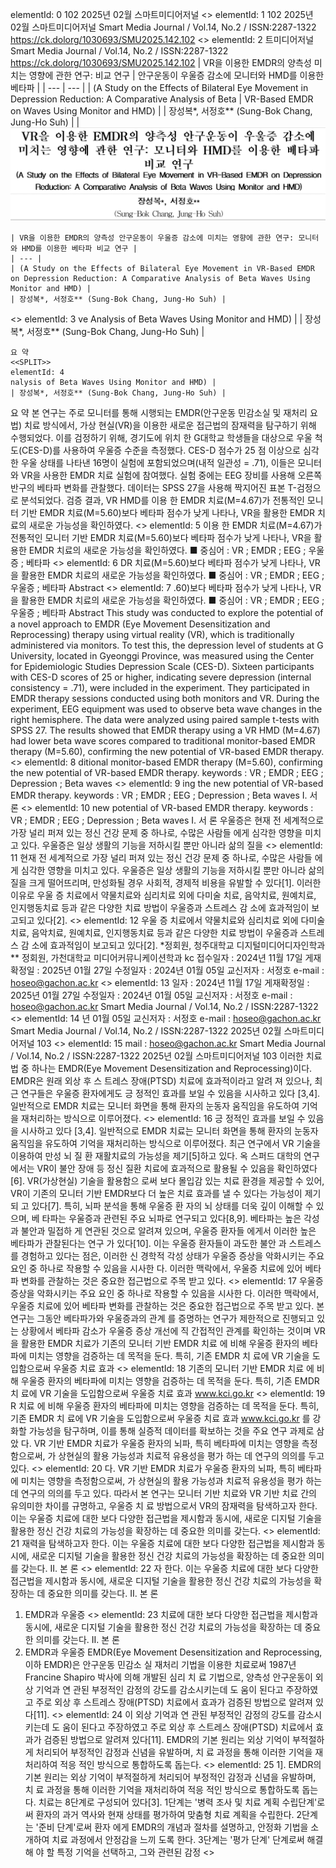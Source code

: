 elementId: 0
102 2025년 02월 스마트미디어저널
<<SPLIT>>
elementId: 1
102 2025년 02월 스마트미디어저널
Smart Media Journal / Vol.14, No.2 / ISSN:2287-1322
https://ck.dolorg/1030693/SMU2025.142.102
<<SPLIT>>
elementId: 2
트미디어저널
Smart Media Journal / Vol.14, No.2 / ISSN:2287-1322
https://ck.dolorg/1030693/SMU2025.142.102
| VR을 이용한 EMDR의 양측성 미치는 영향에 관한 연구: 비교 연구 | 안구운동이 우울증 감소에 모니터와 HMD를 이용한 베타파 |
| --- | --- |
| (A Study on the Effects of Bilateral Eye Movement in Depression Reduction: A Comparative Analysis of Beta | VR-Based EMDR on Waves Using Monitor and HMD) |
| 장성복*, 서정호** (Sung-Bok Chang, Jung-Ho Suh) |  |
![id_2](./Items/2_page_1_table_1.png)

```
| VR을 이용한 EMDR의 양측성 안구운동이 우울증 감소에 미치는 영향에 관한 연구: 모니터와 HMD를 이용한 베타파 비교 연구 |
| --- |
| (A Study on the Effects of Bilateral Eye Movement in VR-Based EMDR on Depression Reduction: A Comparative Analysis of Beta Waves Using Monitor and HMD) |
| 장성복*, 서정호** (Sung-Bok Chang, Jung-Ho Suh) |
```
<<SPLIT>>
elementId: 3
ve Analysis of Beta Waves Using Monitor and HMD) |
| 장성복*, 서정호** (Sung-Bok Chang, Jung-Ho Suh) |
```
요 약
<<SPLIT>>
elementId: 4
nalysis of Beta Waves Using Monitor and HMD) |
| 장성복*, 서정호** (Sung-Bok Chang, Jung-Ho Suh) |
```
요 약
본 연구는 주로 모니터를 통해 시행되는 EMDR(안구운동 민감소실 및 재처리 요법) 치료 방식에서, 가상
현실(VR)을 이용한 새로운 접근법의 잠재력을 탐구하기 위해 수행되었다. 이를 검정하기 위해, 경기도에 위치
한 G대학교 학생들을 대상으로 우울 척도(CES-D)를 사용하여 우울증 수준을 측정했다. CES-D 점수가 25
점 이상으로 심각한 우울 상태를 나타낸 16명이 실험에 포함되었으며(내적 일관성 = .71), 이들은 모니터와
VR을 사용한 EMDR 치료 실험에 참여했다. 실험 중에는 EEG 장비를 사용해 오른쪽 반구의 베타파 변화를
관찰했다. 데이터는 SPSS 27을 사용해 짝지어진 표본 T-검정으로 분석되었다. 검증 결과, VR HMD를 이용
한 EMDR 치료(M=4.67)가 전통적인 모니터 기반 EMDR 치료(M=5.60)보다 베타파 점수가 낮게 나타나,
VR을 활용한 EMDR 치료의 새로운 가능성을 확인하였다.
<<SPLIT>>
elementId: 5
이용
한 EMDR 치료(M=4.67)가 전통적인 모니터 기반 EMDR 치료(M=5.60)보다 베타파 점수가 낮게 나타나,
VR을 활용한 EMDR 치료의 새로운 가능성을 확인하였다.
■ 중심어 : VR ; EMDR ; EEG ; 우울증 ; 베타파
<<SPLIT>>
elementId: 6
DR 치료(M=5.60)보다 베타파 점수가 낮게 나타나,
VR을 활용한 EMDR 치료의 새로운 가능성을 확인하였다.
■ 중심어 : VR ; EMDR ; EEG ; 우울증 ; 베타파
Abstract
<<SPLIT>>
elementId: 7
.60)보다 베타파 점수가 낮게 나타나,
VR을 활용한 EMDR 치료의 새로운 가능성을 확인하였다.
■ 중심어 : VR ; EMDR ; EEG ; 우울증 ; 베타파
Abstract
This study was conducted to explore the potential of a novel approach to EMDR (Eye
Movement Desensitization and Reprocessing) therapy using virtual reality (VR), which is
traditionally administered via monitors. To test this, the depression level of students at G
University, located in Gyeonggi Province, was measured using the Center for Epidemiologic
Studies Depression Scale (CES-D). Sixteen participants with CES-D scores of 25 or higher,
indicating severe depression (internal consistency = .71), were included in the experiment.
They participated in EMDR therapy sessions conducted using both monitors and VR. During
the experiment, EEG equipment was used to observe beta wave changes in the right
hemisphere. The data were analyzed using paired sample t-tests with SPSS 27. The results
showed that EMDR therapy using a VR HMD (M=4.67) had lower beta wave scores compared
to traditional monitor-based EMDR therapy (M=5.60), confirming the new potential of
VR-based EMDR therapy.
<<SPLIT>>
elementId: 8
ditional monitor-based EMDR therapy (M=5.60), confirming the new potential of
VR-based EMDR therapy.
keywords : VR ; EMDR ; EEG ; Depression ; Beta waves
<<SPLIT>>
elementId: 9
ing the new potential of
VR-based EMDR therapy.
keywords : VR ; EMDR ; EEG ; Depression ; Beta waves
I. 서 론
<<SPLIT>>
elementId: 10
 new potential of
VR-based EMDR therapy.
keywords : VR ; EMDR ; EEG ; Depression ; Beta waves
I. 서 론
우울증은 현재 전 세계적으로 가장 널리 퍼져
있는 정신 건강 문제 중 하나로, 수많은 사람들
에게 심각한 영향을 미치고 있다. 우울증은 일상
생활의 기능을 저하시킬 뿐만 아니라 삶의 질을
<<SPLIT>>
elementId: 11
 현재 전 세계적으로 가장 널리 퍼져
있는 정신 건강 문제 중 하나로, 수많은 사람들
에게 심각한 영향을 미치고 있다. 우울증은 일상
생활의 기능을 저하시킬 뿐만 아니라 삶의 질을
크게 떨어뜨리며, 만성화될 경우 사회적, 경제적
비용을 유발할 수 있다[1]. 이러한 이유로 우울
증 치료에서 약물치료와 심리치료 외에 다미술
치료, 음악치료, 원예치료, 인지행동치료 등과
같은 다양한 치료 방법이 우울증과 스트레스 감
소에 효과적임이 보고되고 있다[2].
<<SPLIT>>
elementId: 12
우울
증 치료에서 약물치료와 심리치료 외에 다미술
치료, 음악치료, 원예치료, 인지행동치료 등과
같은 다양한 치료 방법이 우울증과 스트레스 감
소에 효과적임이 보고되고 있다[2].
*정회원, 청주대학교 디지털미디어디자인학과
** 정회원, 가천대학교 미디어커뮤니케이션학과 kc
접수일자 : 2024년 11월 17일 게재확정일 : 2025년 01월 27일
수정일자 : 2024년 01월 05일 교신저자 : 서정호 e-mail : hoseo@gachon.ac.kr
<<SPLIT>>
elementId: 13
일자 : 2024년 11월 17일 게재확정일 : 2025년 01월 27일
수정일자 : 2024년 01월 05일 교신저자 : 서정호 e-mail : hoseo@gachon.ac.kr
Smart Media Journal / Vol.14, No.2 / ISSN:2287-1322
<<SPLIT>>
elementId: 14
년 01월 05일 교신저자 : 서정호 e-mail : hoseo@gachon.ac.kr
Smart Media Journal / Vol.14, No.2 / ISSN:2287-1322
2025년 02월 스마트미디어저널 103
<<SPLIT>>
elementId: 15
mail : hoseo@gachon.ac.kr
Smart Media Journal / Vol.14, No.2 / ISSN:2287-1322
2025년 02월 스마트미디어저널 103
이러한 치료법 중 하나는 EMDR(Eye
Movement Desensitization and
Reprocessing)이다. EMDR은 원래 외상 후 스
트레스 장애(PTSD) 치료에 효과적이라고 알려
져 있으나, 최근 연구들은 우울증 환자에게도 긍
정적인 효과를 보일 수 있음을 시사하고 있다
[3,4]. 일반적으로 EMDR 치료는 모니터 화면을
통해 환자의 눈동자 움직임을 유도하여 기억을
재처리하는 방식으로 이루어졌다.
<<SPLIT>>
elementId: 16
 긍
정적인 효과를 보일 수 있음을 시사하고 있다
[3,4]. 일반적으로 EMDR 치료는 모니터 화면을
통해 환자의 눈동자 움직임을 유도하여 기억을
재처리하는 방식으로 이루어졌다.
최근 연구에서 VR 기술을 이용하여 만성 뇌 질
환 재활치료의 가능성을 제기[5]하고 있다. 옥
스퍼드 대학의 연구에서는 VR이 불안 장애 등
정신 질환 치료에 효과적으로 활용될 수 있음을
확인하였다[6]. VR(가상현실) 기술을 활용함으
로써 보다 몰입감 있는 치료 환경을 제공할 수
있어, VR이 기존의 모니터 기반 EMDR보다 더
높은 치료 효과를 낼 수 있다는 가능성이 제기되
고 있다[7]. 특히, 뇌파 분석을 통해 우울증 환
자의 뇌 상태를 더욱 깊이 이해할 수 있으며, 베
타파는 우울증과 관련된 주요 뇌파로 연구되고
있다[8,9]. 베타파는 높은 각성과 불안과 밀접하
게 연관된 것으로 알려져 있으며, 우울증 환자들
에게서 이러한 높은 베타파가 관찰된다는 연구
가 있다[10]. 이는 우울증 환자들이 과도한 불안
과 스트레스를 경험하고 있다는 점은, 이러한 신
경학적 각성 상태가 우울증 증상을 악화시키는
주요 요인 중 하나로 작용할 수 있음을 시사한
다. 이러한 맥락에서, 우울증 치료에 있어 베타파
변화를 관찰하는 것은 중요한 접근법으로 주목
받고 있다.
<<SPLIT>>
elementId: 17
 우울증 증상을 악화시키는
주요 요인 중 하나로 작용할 수 있음을 시사한
다. 이러한 맥락에서, 우울증 치료에 있어 베타파
변화를 관찰하는 것은 중요한 접근법으로 주목
받고 있다.
본 연구는 그동안 베타파가와 우울증과의 관계
를 증명하는 연구가 제한적으로 진행되고 있는
상황에서 베타파 감소가 우울증 증상 개선에 직
간접적인 관계를 확인하는 것이며 VR을 활용한
EMDR 치료가 기존의 모니터 기반 EMDR 치료
에 비해 우울증 환자의 베타파에 미치는 영향을
검증하는 데 목적을 둔다. 특히, 기존 EMDR 치
료에 VR 기술을 도입함으로써 우울증 치료 효과
<<SPLIT>>
elementId: 18
기존의 모니터 기반 EMDR 치료
에 비해 우울증 환자의 베타파에 미치는 영향을
검증하는 데 목적을 둔다. 특히, 기존 EMDR 치
료에 VR 기술을 도입함으로써 우울증 치료 효과
www.kci.go.kr
<<SPLIT>>
elementId: 19
R 치료
에 비해 우울증 환자의 베타파에 미치는 영향을
검증하는 데 목적을 둔다. 특히, 기존 EMDR 치
료에 VR 기술을 도입함으로써 우울증 치료 효과
www.kci.go.kr
를 강화할 가능성을 탐구하며, 이를 통해 실증적
데이터를 확보하는 것을 주요 연구 과제로 삼았
다. VR 기반 EMDR 치료가 우울증 환자의 뇌파,
특히 베타파에 미치는 영향을 측정함으로써, 가
상현실의 활용 가능성과 치료적 유용성을 평가
하는 데 연구의 의의를 두고 있다.
<<SPLIT>>
elementId: 20
다. VR 기반 EMDR 치료가 우울증 환자의 뇌파,
특히 베타파에 미치는 영향을 측정함으로써, 가
상현실의 활용 가능성과 치료적 유용성을 평가
하는 데 연구의 의의를 두고 있다.
따라서 본 연구는 모니터 기반 치료와 VR 기반
치료 간의 유의미한 차이를 규명하고, 우울증 치
료 방법으로서 VR의 잠재력을 탐색하고자 한다.
이는 우울증 치료에 대한 보다 다양한 접근법을
제시함과 동시에, 새로운 디지털 기술을 활용한
정신 건강 치료의 가능성을 확장하는 데 중요한
의미를 갖는다.
<<SPLIT>>
elementId: 21
재력을 탐색하고자 한다.
이는 우울증 치료에 대한 보다 다양한 접근법을
제시함과 동시에, 새로운 디지털 기술을 활용한
정신 건강 치료의 가능성을 확장하는 데 중요한
의미를 갖는다.
II. 본 론
<<SPLIT>>
elementId: 22
자 한다.
이는 우울증 치료에 대한 보다 다양한 접근법을
제시함과 동시에, 새로운 디지털 기술을 활용한
정신 건강 치료의 가능성을 확장하는 데 중요한
의미를 갖는다.
II. 본 론
1. EMDR과 우울증
<<SPLIT>>
elementId: 23
치료에 대한 보다 다양한 접근법을
제시함과 동시에, 새로운 디지털 기술을 활용한
정신 건강 치료의 가능성을 확장하는 데 중요한
의미를 갖는다.
II. 본 론
1. EMDR과 우울증
EMDR(Eye Movement Desensitization and
Reprocessing, 이하 EMDR)은 안구운동 민감소
실 재처리 기법을 이용한 치료로써 1987년
Francine Shapiro 박사에 의해 개발된 심리 치
료 기법으로, 양측성 안구운동이 외상 기억과 연
관된 부정적인 감정의 강도를 감소시키는데 도
움이 된다고 주장하였고 주로 외상 후 스트레스
장애(PTSD) 치료에서 효과가 검증된 방법으로
알려져 있다[11].
<<SPLIT>>
elementId: 24
이 외상 기억과 연
관된 부정적인 감정의 강도를 감소시키는데 도
움이 된다고 주장하였고 주로 외상 후 스트레스
장애(PTSD) 치료에서 효과가 검증된 방법으로
알려져 있다[11].
EMDR의 기본 원리는 외상 기억이 부적절하게
처리되어 부정적인 감정과 신념을 유발하며, 치
료 과정을 통해 이러한 기억을 재처리하여 적응
적인 방식으로 통합하도록 돕는다.
<<SPLIT>>
elementId: 25
1].
EMDR의 기본 원리는 외상 기억이 부적절하게
처리되어 부정적인 감정과 신념을 유발하며, 치
료 과정을 통해 이러한 기억을 재처리하여 적응
적인 방식으로 통합하도록 돕는다.
치료는 8단계로 구성되어 있다[3]. 1단계는
'병력 조사 및 치료 계획 수립단계'로써 환자의
과거 역사와 현재 상태를 평가하여 맞춤형 치료
계획을 수립한다. 2단계는 '준비 단계'로써 환자
에게 EMDR의 개념과 절차를 설명하고, 안정화
기법을 소개하여 치료 과정에서 안정감을 느끼
도록 한다. 3단계는 '평가 단계' 단계로써 해결해
야 할 특정 기억을 선택하고, 그와 관련된 감정
<<SPLIT>>
